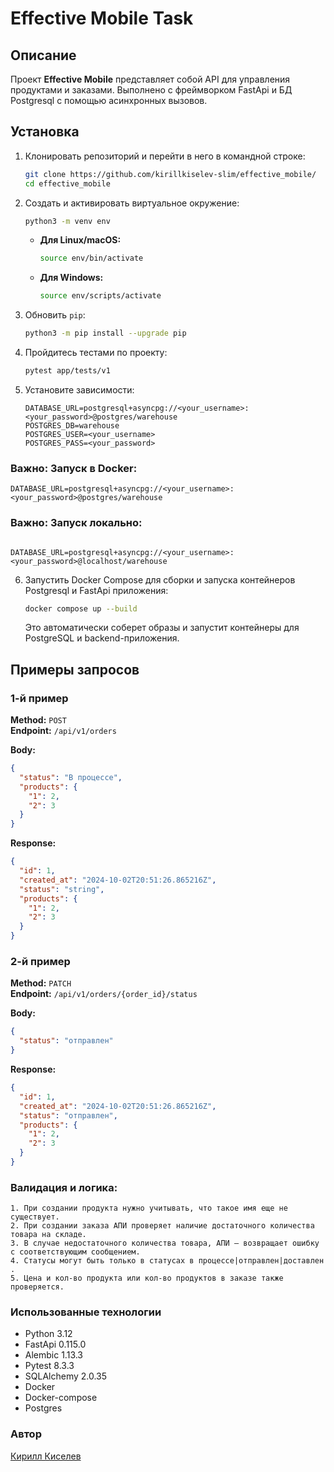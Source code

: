 # Effective Mobile Task

## Описание

Проект **Effective Mobile** представляет собой API для управления продуктами и заказами. 
Выполнено с фреймворком FastApi и БД Postgresql с помощью асинхронных вызовов. 


## Установка

1. Клонировать репозиторий и перейти в него в командной строке:

    ```bash
    git clone https://github.com/kirillkiselev-slim/effective_mobile/
    cd effective_mobile
    ```

2. Создать и активировать виртуальное окружение:

    ```bash
    python3 -m venv env
    ```

    * **Для Linux/macOS:**

        ```bash
        source env/bin/activate
        ```

    * **Для Windows:**

        ```bash
        source env/scripts/activate
        ```

3. Обновить `pip`:

    ```bash
    python3 -m pip install --upgrade pip
    ```

4. Пройдитесь тестами по проекту:

    ```bash
    pytest app/tests/v1
    ```
5. Установите зависимости:

    ```text
   DATABASE_URL=postgresql+asyncpg://<your_username>:<your_password>@postgres/warehouse
   POSTGRES_DB=warehouse
   POSTGRES_USER=<your_username>
   POSTGRES_PASS=<your_password>
    ```
   
### **Важно: Запуск в Docker**:
```text
DATABASE_URL=postgresql+asyncpg://<your_username>:<your_password>@postgres/warehouse
```
### **Важно: Запуск локально**:
```text

DATABASE_URL=postgresql+asyncpg://<your_username>:<your_password>@localhost/warehouse
```

6. Запустить Docker Compose для сборки и запуска контейнеров Postgresql и FastApi приложения:

    ```bash
    docker compose up --build
    ```

    Это автоматически соберет образы и запустит контейнеры для PostgreSQL и backend-приложения.

## Примеры запросов

### 1-й пример

**Method:** `POST`  
**Endpoint:** `/api/v1/orders`

**Body:**

```json
{
  "status": "В процессе",
  "products": {
    "1": 2,
    "2": 3
  }
}
```
**Response:**

```json
{
  "id": 1,
  "created_at": "2024-10-02T20:51:26.865216Z",
  "status": "string",
  "products": {
    "1": 2,
    "2": 3
  }
}
```

### 2-й пример

**Method:** `PATCH`  
**Endpoint:** `/api/v1/orders/{order_id}/status`

**Body:**

```json
{
  "status": "отправлен"
}
```

**Response:**

```json
{
  "id": 1,
  "created_at": "2024-10-02T20:51:26.865216Z",
  "status": "отправлен",
  "products": {
    "1": 2,
    "2": 3
  }
}
```

### Валидация и логика:

~~~
1. При создании продукта нужно учитывать, что такое имя еще не существует.
2. При создании заказа АПИ проверяет наличие достаточного количества товара на складе.
3. В случае недостаточного количества товара, АПИ – возвращает ошибку с соответствующим сообщением.
4. Статусы могут быть только в статусах в процессе|отправлен|доставлен .
5. Цена и кол-во продукта или кол-во продуктов в заказе также проверяется.
~~~

### Использованные технологии

* Python 3.12
* FastApi 0.115.0
* Alembic 1.13.3
* Pytest 8.3.3
* SQLAlchemy 2.0.35
* Docker
* Docker-compose
* Postgres

### Автор

[Кирилл Киселев](https://github.com/kirillkiselev-slim)



